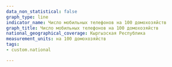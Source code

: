 ```yaml
---
data_non_statistical: false
graph_type: line
indicator_name: Число мобильных телефонов на 100 домохозяйств
graph_title: Число мобильных телефонов на 100 домохозяйств
national_geographical_coverage: Кыргызская Республика
measurement_units: на 100 домохозяйств
tags:
- custom.national

---
```


